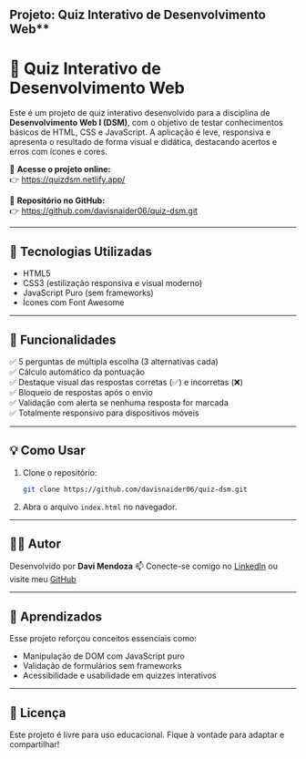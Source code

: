 ## Projeto: Quiz Interativo de Desenvolvimento Web**

# 🧠 Quiz Interativo de Desenvolvimento Web

Este é um projeto de quiz interativo desenvolvido para a disciplina de **Desenvolvimento Web I (DSM)**, com o objetivo de testar conhecimentos básicos de HTML, CSS e JavaScript. A aplicação é leve, responsiva e apresenta o resultado de forma visual e didática, destacando acertos e erros com ícones e cores.

🔗 **Acesse o projeto online:**  
👉 https://quizdsm.netlify.app/

📁 **Repositório no GitHub:**  
👉 https://github.com/davisnaider06/quiz-dsm.git

---

## 🚀 Tecnologias Utilizadas

- HTML5
- CSS3 (estilização responsiva e visual moderno)
- JavaScript Puro (sem frameworks)
- Ícones com Font Awesome

---

## 🎯 Funcionalidades

✅ 5 perguntas de múltipla escolha (3 alternativas cada)  
✅ Cálculo automático da pontuação  
✅ Destaque visual das respostas corretas (✅) e incorretas (❌)  
✅ Bloqueio de respostas após o envio  
✅ Validação com alerta se nenhuma resposta for marcada  
✅ Totalmente responsivo para dispositivos móveis  

---

## 💡 Como Usar

1. Clone o repositório:
   ```bash
   git clone https://github.com/davisnaider06/quiz-dsm.git


2. Abra o arquivo `index.html` no navegador.

---


## 👨‍💻 Autor

Desenvolvido por **Davi Mendoza**
📫 Conecte-se comigo no [LinkedIn](https://www.linkedin.com/in/davi-mendoza) ou visite meu [GitHub](https://github.com/davisnaider06)

---

## 🧪 Aprendizados

Esse projeto reforçou conceitos essenciais como:

* Manipulação de DOM com JavaScript puro
* Validação de formulários sem frameworks
* Acessibilidade e usabilidade em quizzes interativos

---

## 📄 Licença

Este projeto é livre para uso educacional. Fique à vontade para adaptar e compartilhar!

